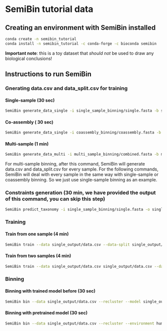 # SemiBin tutorial data

## Creating an environment with SemiBin installed

```bash
conda create -n semibin_tutorial
conda install -n semibin_tutorial -c conda-forge -c bioconda semibin
```

**Important note**: this is a toy dataset that _should not_ be used to draw any
biological conclusions!

## Instructions to run SemiBin

### Gnerating data.csv and data_split.csv for training

#### Single-sample (30 sec)

```bash
SemiBin generate_data_single -i single_sample_binning/single.fasta -b single_sample_binning/single.bam -o single_output 
```

#### Co-assembly ( 30 sec)

```bash
SemiBin generate_data_single -i coassembly_binning/coassembly.fasta -b coassembly_binning/*.bam -o coassembly_output
```

#### Multi-sample (1 min)

```bash
SemiBin generate_data_multi -i multi_sample_binning/combined.fasta -b multi_sample_binning/*.bam -s : -o multi_output
```

For multi-sample binning, after this command, SemiBin will generate data.csv and data_split.csv for every sample. For the following commands, SemiBin will deal with every sample in the same way with single-sample or coassembly binning. So we just use single-sample binning as an example.

### Constraints generation (30 min, we have provided the output of this command, you can skip this step)

```bash
SemiBin predict_taxonomy -i single_sample_binning/single.fasta -o single_output -r $HOME/.cache/SemiBin/mmseqs2-GTDB/GTDB  
```

### Training

#### Train from one sample (4 min)

```bash
SemiBin train --data single_output/data.csv --data-split single_output/data_split.csv -c single_sample_binning/cannot.txt --mode single -i single_sample_binning/single.fasta -o single_output
```

#### Train from two samples (4 min)

```bash
SemiBin train --data single_output/data.csv single_output/data.csv --data-split single_output/data_split.csv single_output/data_split.csv -c single_sample_binning/cannot.txt single_sample_binning/cannot.txt --mode several -i single_sample_binning/single.fasta single_sample_binning/single.fasta -o single_output
```

### Binning

#### Binning with trained model before (30 sec)

```bash
SemiBin bin --data single_output/data.csv --recluster --model single_output/model.h5 -i single_sample_binning/single.fasta -o single_output
```

#### Binning with pretrained model (30 sec)

```bash
SemiBin bin --data single_output/data.csv --recluster --environment human_gut -i single_sample_binning/single.fasta -o single_output
```


